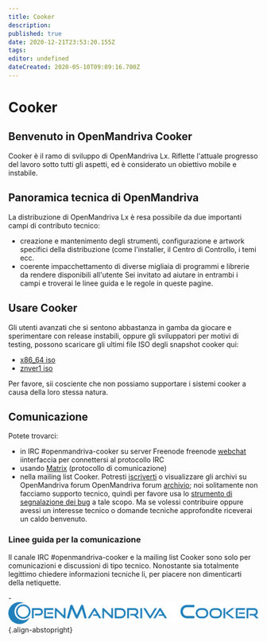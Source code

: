 ```yaml
---
title: Cooker
description: 
published: true
date: 2020-12-21T23:53:20.155Z
tags: 
editor: undefined
dateCreated: 2020-05-10T09:09:16.700Z
---
```


# Cooker

## Benvenuto in OpenMandriva Cooker

Cooker è il ramo di sviluppo di OpenMandriva Lx. Riflette l'attuale progresso del lavoro sotto tutti gli aspetti, ed è considerato un obiettivo mobile e instabile.

## Panoramica tecnica di OpenMandriva
La distribuzione di OpenMandriva Lx è resa possibile da due importanti campi di contributo tecnico:
- creazione e mantenimento degli strumenti, configurazione e artwork specifici della distribuzione (come l'installer, il Centro di Controllo, i temi ecc.
- coerente impacchettamento di diverse migliaia di programmi e librerie da rendere disponibili all'utente
Sei invitato ad aiutare in entrambi i campi e troverai le linee guida e le regole in queste pagine.

## Usare Cooker
Gli utenti avanzati che si sentono abbastanza in gamba da giocare e sperimentare con release instabili, oppure gli sviluppatori per motivi di testing, possono scaricare gli ultimi file ISO degli snapshot cooker qui:

- [x86_64 iso](https://abf.openmandriva.org/platforms/cooker/products/4)
- [znver1 iso](https://abf.openmandriva.org/platforms/cooker/products/53)

Per favore, sii cosciente che non possiamo supportare i sistemi cooker a causa della loro stessa natura.

## Comunicazione
Potete trovarci:
- in IRC #openmandriva-cooker su server Freenode
  freenode [webchat](http://webchat.freenode.net/?nick=chwido_fan&channels=%23openmandriva-cooker) iinterfaccia per connettersi al protocollo IRC
- usando [Matrix](/doc/chat-faq) (protocollo di comunicazione)
- nella mailing list Cooker. Potresti [iscriverti](https://www.openmandriva.org/lists) o visualizzare gli archivi su OpenMandriva forum OpenMandriva forum [archivio](https://forum.openmandriva.org/c/en/cooker);
noi solitamente non facciamo supporto tecnico, quindi per favore usa lo [strumento di segnalazione dei bug](https://issues.openmandriva.org/) a tale scopo. Ma se volessi contribuire oppure avessi un interesse tecnico o domande tecniche approfondite riceverai un caldo benvenuto.

### Linee guida per la comunicazione
Il canale IRC #openmandriva-cooker e la mailing list Cooker sono solo per comunicazioni e discussioni di tipo tecnico. Nonostante sia totalmente legittimo chiedere informazioni tecniche li, per piacere non dimenticarti della netiquette.

\-
![header-tr-cooker.png](/assets/header-tr-cooker.png){.align-abstopright}


